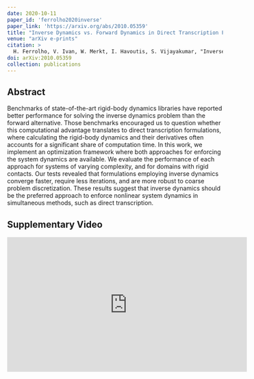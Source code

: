 ```yaml
---
date: 2020-10-11
paper_id: 'ferrolho2020inverse'
paper_link: 'https://arxiv.org/abs/2010.05359'
title: "Inverse Dynamics vs. Forward Dynamics in Direct Transcription Formulations for Trajectory Optimization"
venue: "arXiv e-prints"
citation: >
  H. Ferrolho, V. Ivan, W. Merkt, I. Havoutis, S. Vijayakumar, "Inverse Dynamics vs. Forward Dynamics in Direct Transcription Formulations for Trajectory Optimization", in <em>arXiv e-prints</em>, p. arXiv:2010.05359, Oct. 2020.
doi: arXiv:2010.05359
collection: publications
---
```


## Abstract

Benchmarks of state-of-the-art rigid-body dynamics libraries have reported better performance for solving the inverse dynamics problem than the forward alternative. Those benchmarks encouraged us to question whether this computational advantage translates to direct transcription formulations, where calculating the rigid-body dynamics and their derivatives often accounts for a significant share of computation time. In this work, we implement an optimization framework where both approaches for enforcing the system dynamics are available. We evaluate the performance of each approach for systems of varying complexity, and for domains with rigid contacts. Our tests revealed that formulations employing inverse dynamics converge faster, require less iterations, and are more robust to coarse problem discretization. These results suggest that inverse dynamics should be the preferred approach to enforce nonlinear system dynamics in simultaneous methods, such as direct transcription.

## Supplementary Video

<iframe width="560" height="315" src="https://www.youtube.com/embed/HZPKyQcwTPU" frameborder="0" allow="accelerometer; autoplay; encrypted-media; gyroscope; picture-in-picture" allowfullscreen></iframe>
